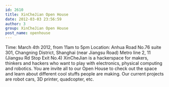 ```yaml
---
id: 2610
title: XinCheJian Open House
date: 2012-03-03 23:56:59
author: 3
group: XinCheJian Open House
post_name: openhouse
---
```


Time: March 4th 2012, from 11am to 5pm Location: Anhua Road No.76 suite 301, Changning District, Shanghai (near Jiangsu Road) Metro line 2, 11 (Jiangsu Rd Stop Exit No.4) XinCheJian is a hackerspace for makers, thinkers and hackers who want to play with electronics, physical computing and robotics. You are invite all to our Open House to check out the space and learn about different cool stuffs people are making. Our current projects are robot cars, 3D printer, quadcopter, etc.